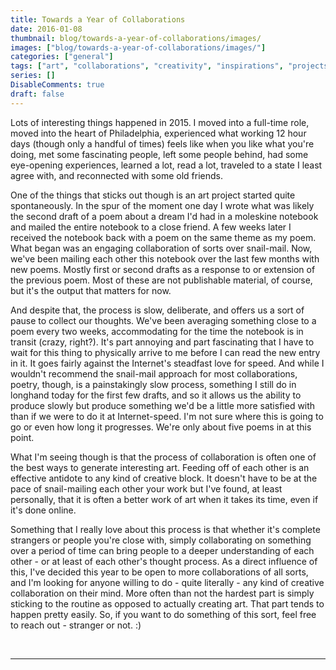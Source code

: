 ```yaml
---
title: Towards a Year of Collaborations
date: 2016-01-08
thumbnail: blog/towards-a-year-of-collaborations/images/
images: ["blog/towards-a-year-of-collaborations/images/"]
categories: ["general"]
tags: ["art", "collaborations", "creativity", "inspirations", "projects-2", "writing"]
series: []
DisableComments: true
draft: false
---
```


Lots of interesting things happened in 2015. I moved into a full-time role, moved into the heart of Philadelphia, experienced what working 12 hour days (though only a handful of times) feels like when you like what you're doing, met some fascinating people, left some people behind, had some eye-opening experiences, learned a lot, read a lot, traveled to a state I least agree with, and reconnected with some old friends.

One of the things that sticks out though is an art project started quite spontaneously. In the spur of the moment one day I wrote what was likely the second draft of a poem about a dream I'd had in a moleskine notebook and mailed the entire notebook to a close friend. A few weeks later I received the notebook back with a poem on the same theme as my poem. What began was an engaging collaboration of sorts over snail-mail. Now, we've been mailing each other this notebook over the last few months with new poems. Mostly first or second drafts as a response to or extension of the previous poem. Most of these are not publishable material, of course, but it's the output that matters for now.

And despite that, the process is slow, deliberate, and offers us a sort of pause to collect our thoughts. We've been averaging something close to a poem every two weeks, accommodating for the time the notebook is in transit (crazy, right?). It's part annoying and part fascinating that I have to wait for this thing to physically arrive to me before I can read the new entry in it. It goes fairly against the Internet's steadfast love for speed. And while I wouldn't recommend the snail-mail approach for most collaborations, poetry, though, is a painstakingly slow process, something I still do in longhand today for the first few drafts, and so it allows us the ability to produce slowly but produce something we'd be a little more satisfied with than if we were to do it at Internet-speed. I'm not sure where this is going to go or even how long it progresses. We're only about five poems in at this point.

What I'm seeing though is that the process of collaboration is often one of the best ways to generate interesting art. Feeding off of each other is an effective antidote to any kind of creative block. It doesn't have to be at the pace of snail-mailing each other your work but I've found, at least personally, that it is often a better work of art when it takes its time, even if it's done online.

Something that I really love about this process is that whether it's complete strangers or people you're close with, simply collaborating on something over a period of time can bring people to a deeper understanding of each other - or at least of each other's thought process. As a direct influence of this, I've decided this year to be open to more collaborations of all sorts, and I'm looking for anyone willing to do - quite literally - any kind of creative collaboration on their mind. More often than not the hardest part is simply sticking to the routine as opposed to actually creating art. That part tends to happen pretty easily. So, if you want to do something of this sort, feel free to reach out - stranger or not. :)

<br>

---